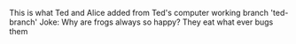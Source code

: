 
This is what Ted and Alice added from Ted's computer working branch 'ted-branch'
Joke: Why are frogs always so happy? They eat what ever bugs them